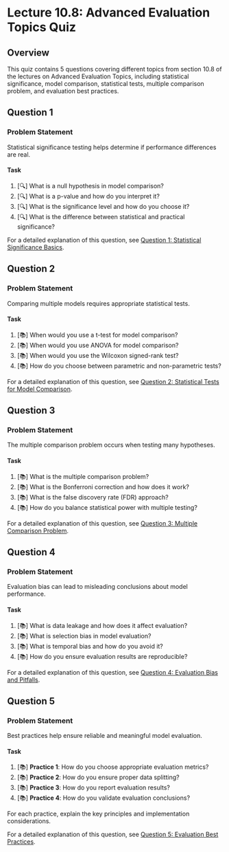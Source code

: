 # Lecture 10.8: Advanced Evaluation Topics Quiz

## Overview
This quiz contains 5 questions covering different topics from section 10.8 of the lectures on Advanced Evaluation Topics, including statistical significance, model comparison, statistical tests, multiple comparison problem, and evaluation best practices.

## Question 1

### Problem Statement
Statistical significance testing helps determine if performance differences are real.

#### Task
1. [🔍] What is a null hypothesis in model comparison?
2. [🔍] What is a p-value and how do you interpret it?
3. [🔍] What is the significance level and how do you choose it?
4. [🔍] What is the difference between statistical and practical significance?

For a detailed explanation of this question, see [Question 1: Statistical Significance Basics](L10_8_1_explanation.md).

## Question 2

### Problem Statement
Comparing multiple models requires appropriate statistical tests.

#### Task
1. [📚] When would you use a t-test for model comparison?
2. [📚] When would you use ANOVA for model comparison?
3. [📚] When would you use the Wilcoxon signed-rank test?
4. [📚] How do you choose between parametric and non-parametric tests?

For a detailed explanation of this question, see [Question 2: Statistical Tests for Model Comparison](L10_8_2_explanation.md).

## Question 3

### Problem Statement
The multiple comparison problem occurs when testing many hypotheses.

#### Task
1. [📚] What is the multiple comparison problem?
2. [📚] What is the Bonferroni correction and how does it work?
3. [📚] What is the false discovery rate (FDR) approach?
4. [📚] How do you balance statistical power with multiple testing?

For a detailed explanation of this question, see [Question 3: Multiple Comparison Problem](L10_8_3_explanation.md).

## Question 4

### Problem Statement
Evaluation bias can lead to misleading conclusions about model performance.

#### Task
1. [📚] What is data leakage and how does it affect evaluation?
2. [📚] What is selection bias in model evaluation?
3. [📚] What is temporal bias and how do you avoid it?
4. [📚] How do you ensure evaluation results are reproducible?

For a detailed explanation of this question, see [Question 4: Evaluation Bias and Pitfalls](L10_8_4_explanation.md).

## Question 5

### Problem Statement
Best practices help ensure reliable and meaningful model evaluation.

#### Task
1. [📚] **Practice 1**: How do you choose appropriate evaluation metrics?
2. [📚] **Practice 2**: How do you ensure proper data splitting?
3. [📚] **Practice 3**: How do you report evaluation results?
4. [📚] **Practice 4**: How do you validate evaluation conclusions?

For each practice, explain the key principles and implementation considerations.

For a detailed explanation of this question, see [Question 5: Evaluation Best Practices](L10_8_5_explanation.md).
